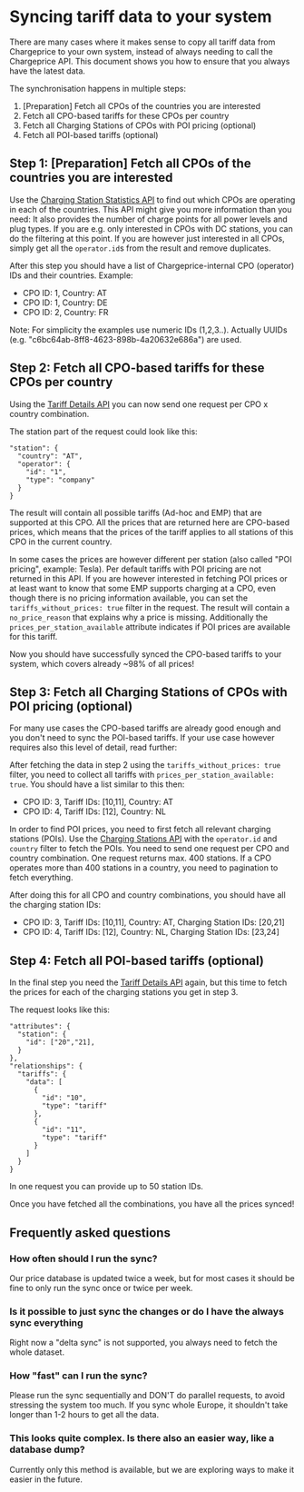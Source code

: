 # Syncing tariff data to your system

There are many cases where it makes sense to copy all tariff data from
Chargeprice to your own system, instead of always needing to call the
Chargeprice API. This document shows you how to ensure that you always have the
latest data.

The synchronisation happens in multiple steps:
1. [Preparation] Fetch all CPOs of the countries you are interested
1. Fetch all CPO-based tariffs for these CPOs per country
1. Fetch all Charging Stations of CPOs with POI pricing (optional)
1. Fetch all POI-based  tariffs (optional)

## Step 1: [Preparation] Fetch all CPOs of the countries you are interested

Use the [Charging Station Statistics API](../api/v1/charging_stations/statistics/index.md) to find out which CPOs are operating in each of the countries.
This API might give you more information than you need: It also provides the number of charge points for all power levels and plug types. If you are e.g. only interested in CPOs with DC stations, you can do the filtering at this point. If you are however just interested in all CPOs, simply get all the `operator.id`s from the result and remove duplicates.

After this step you should have a list of Chargeprice-internal CPO (operator) IDs and their countries.
Example:
- CPO ID: 1, Country: AT
- CPO ID: 1, Country: DE
- CPO ID: 2, Country: FR 

Note: For simplicity the examples use numeric IDs (1,2,3..). Actually UUIDs (e.g. "c6bc64ab-8ff8-4623-898b-4a20632e686a") are used.

## Step 2: Fetch all CPO-based tariffs for these CPOs per country

Using the [Tariff Details API](../api/v1/tariff_details/index.md) you can now send one request per CPO x country combination. 

The station part of the request could look like this:
```
"station": {
  "country": "AT",
  "operator": {
    "id": "1",
    "type": "company"
  }
}
```

The result will contain all possible tariffs (Ad-hoc and EMP) that are supported at this CPO.
All the prices that are returned here are CPO-based prices, which means that the prices of the tariff applies to all stations of this CPO in the current country.

In some cases the prices are however different per station (also called "POI pricing", example: Tesla).
Per default tariffs with POI pricing are not returned in this API. If you are however interested in fetching POI prices or at least want to know that some EMP supports charging at a CPO, even though there is no pricing information available, you can set the `tariffs_without_prices: true` filter in the request. The result will contain a `no_price_reason` that explains why a price is missing. Additionally the `prices_per_station_available` attribute indicates if POI prices are available for this tariff.

Now you should have successfully synced the CPO-based tariffs to your system, which covers already ~98% of all prices!

## Step 3: Fetch all Charging Stations of CPOs with POI pricing (optional)

For many use cases the CPO-based tariffs are already good enough and you don't need to sync the POI-based tariffs. If your use case however requires also this level of detail, read further:

After fetching the data in step 2 using the `tariffs_without_prices: true` filter, you need to collect all tariffs with `prices_per_station_available: true`. You should have a list similar to this then:
- CPO ID: 3, Tariff IDs: [10,11], Country: AT
- CPO ID: 4, Tariff IDs: [12], Country: NL 

In order to find POI prices, you need to first fetch all relevant charging stations (POIs). Use the [Charging Stations API](../api/v1/charging_stations/index.md) with the `operator.id` and `country` filter to fetch the POIs. You need to send one request per CPO and country combination. One request returns max. 400 stations. If a CPO operates more than 400 stations in a country, you need to pagination to fetch everything.

After doing this for all CPO and country combinations, you should have all the charging station IDs:
- CPO ID: 3, Tariff IDs: [10,11], Country: AT, Charging Station IDs: [20,21]
- CPO ID: 4, Tariff IDs: [12], Country: NL, Charging Station IDs: [23,24]

## Step 4: Fetch all POI-based  tariffs (optional)

In the final step you need the [Tariff Details API](../api/v1/tariff_details/index.md) again, but this time to fetch the prices for each of the charging stations you get in step 3.

The request looks like this:
```
"attributes": {
  "station": {
    "id": ["20","21],
  }
},
"relationships": {
  "tariffs": {
    "data": [
      {
        "id": "10",
        "type": "tariff"
      },
      {
        "id": "11",
        "type": "tariff"
      }
    ]
  }
}
```
In one request you can provide up to 50 station IDs.

Once you have fetched all the combinations, you have all the prices synced!

## Frequently asked questions

### How often should I run the sync?

Our price database is updated twice a week, but for most cases it should be fine
to only run the sync once or twice per week.

### Is it possible to just sync the changes or do I have the always sync everything

Right now a "delta sync" is not supported, you always need to fetch the whole
dataset.

### How "fast" can I run the sync?

Please run the sync sequentially and DON'T do parallel requests, to avoid stressing the system too much.
If you sync whole Europe, it shouldn't take longer than 1-2 hours to get all the data.

### This looks quite complex. Is there also an easier way, like a database dump?

Currently only this method is available, but we are exploring ways to make it easier in the future.